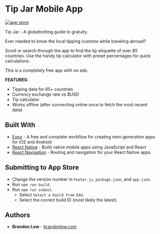 # Tip Jar Mobile App

[![app store][appstore-img]][appstore-link]

Tip Jar - A globetrotting guide to gratuity.

Ever needed to know the local tipping customs while traveling abroad?

Scroll or search through the app to find the tip etiquette of over 85 countries. Use the handy tip calculator with preset percentages for quick calculations.

This is a completely free app with no ads.

**FEATURES:**

- Tipping data for 85+ countries
- Currency exchange rate vs $USD
- Tip calculator
- Works offline (after connecting online once to fetch the most recent data)

## Built With

- [Expo](https://expo.io) - A free and complete workflow for creating next-generation apps for iOS and Android
- [React Native](https://facebook.github.io/react-native/) - Build native mobile apps using JavaScript and React
- [React Navigation](https://reactnavigation.org) - Routing and navigation for your React Native apps

## Submitting to App Store

- Change the version number in `Footer.js`, `package.json`, and `app.json`.
- Run `npm run build`.
- Run `npm run submit`.
  - Select `Select a build from EAS`.
  - Select the correct build ID (most likely the latest).

## Authors

- **Brandon Lew** - [brandonlew.com](http://www.brandonlew.com)

[appstore-img]: http://brandonlew.com/images/appStore.svg
[appstore-link]: https://itunes.apple.com/us/app/tip-jar-guide-to-gratuity/id1321633520?ls=1&mt=8
